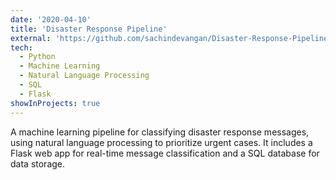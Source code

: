 ```yaml
---
date: '2020-04-10'
title: 'Disaster Response Pipeline'
external: 'https://github.com/sachindevangan/Disaster-Response-Pipeline'
tech:
  - Python
  - Machine Learning
  - Natural Language Processing
  - SQL
  - Flask
showInProjects: true
---
```


A machine learning pipeline for classifying disaster response messages, using natural language processing to prioritize urgent cases. It includes a Flask web app for real-time message classification and a SQL database for data storage.
